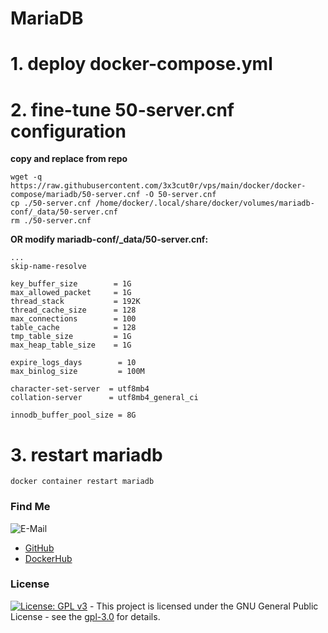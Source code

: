 # MariaDB

# 1. deploy docker-compose.yml

# 2. fine-tune 50-server.cnf configuration
**copy and replace from repo**  
```shell
wget -q https://raw.githubusercontent.com/3x3cut0r/vps/main/docker/docker-compose/mariadb/50-server.cnf -O 50-server.cnf
cp ./50-server.cnf /home/docker/.local/share/docker/volumes/mariadb-conf/_data/50-server.cnf
rm ./50-server.cnf

```

**OR modify mariadb-conf/_data/50-server.cnf:**
```shell
...
skip-name-resolve

key_buffer_size        = 1G
max_allowed_packet     = 1G
thread_stack           = 192K
thread_cache_size      = 128
max_connections        = 100
table_cache            = 128
tmp_table_size         = 1G
max_heap_table_size    = 1G

expire_logs_days        = 10
max_binlog_size         = 100M

character-set-server  = utf8mb4
collation-server      = utf8mb4_general_ci

innodb_buffer_pool_size = 8G

```

# 3. restart mariadb
```shell
docker container restart mariadb

```

### Find Me <a name="findme"></a>

![E-Mail](https://img.shields.io/badge/E--Mail-executor55%40gmx.de-red)
* [GitHub](https://github.com/3x3cut0r)
* [DockerHub](https://hub.docker.com/u/3x3cut0r)

### License <a name="license"></a>

[![License: GPL v3](https://img.shields.io/badge/License-GPLv3-blue.svg)](https://www.gnu.org/licenses/gpl-3.0) - This project is licensed under the GNU General Public License - see the [gpl-3.0](https://www.gnu.org/licenses/gpl-3.0.en.html) for details.
